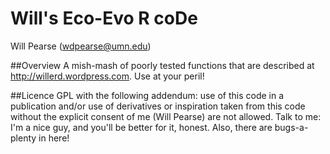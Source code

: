 Will's Eco-Evo R coDe
==============================
Will Pearse (wdpearse@umn.edu)

##Overview
A mish-mash of poorly tested functions that are described at http://willerd.wordpress.com. Use at your peril!

##Licence
GPL with the following addendum: use of this code in a publication and/or use of derivatives or inspiration taken from this code without the explicit consent of me (Will Pearse) are not allowed. Talk to me: I'm a nice guy, and you'll be better for it, honest. Also, there are bugs-a-plenty in here!